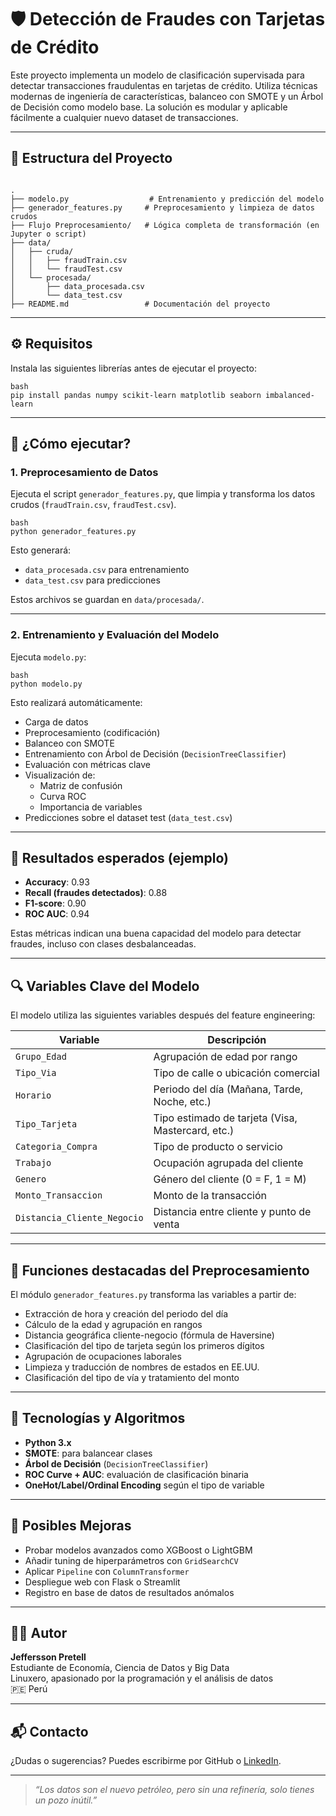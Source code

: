 <html><head></head><body><h1>🛡️ Detección de Fraudes con Tarjetas de Crédito</h1>

<p>Este proyecto implementa un modelo de clasificación supervisada para detectar transacciones fraudulentas en tarjetas de crédito. Utiliza técnicas modernas de ingeniería de características, balanceo con SMOTE y un Árbol de Decisión como modelo base. La solución es modular y aplicable fácilmente a cualquier nuevo dataset de transacciones.</p>

<hr>

<h2>📂 Estructura del Proyecto</h2>

<p><code>
.
├── modelo.py                  # Entrenamiento y predicción del modelo
├── generador_features.py     # Preprocesamiento y limpieza de datos crudos
├── Flujo Preprocesamiento/   # Lógica completa de transformación (en Jupyter o script)
├── data/
│   ├── cruda/
│   │   ├── fraudTrain.csv
│   │   └── fraudTest.csv
│   └── procesada/
│       ├── data_procesada.csv
│       └── data_test.csv
├── README.md                 # Documentación del proyecto
</code></p>

<hr>

<h2>⚙️ Requisitos</h2>

<p>Instala las siguientes librerías antes de ejecutar el proyecto:</p>

<p><code>bash
pip install pandas numpy scikit-learn matplotlib seaborn imbalanced-learn
</code></p>

<hr>

<h2>🚀 ¿Cómo ejecutar?</h2>

<h3>1. Preprocesamiento de Datos</h3>

<p>Ejecuta el script <code>generador_features.py</code>, que limpia y transforma los datos crudos (<code>fraudTrain.csv</code>, <code>fraudTest.csv</code>).</p>

<p><code>bash
python generador_features.py
</code></p>

<p>Esto generará:</p>

<ul>
<li><code>data_procesada.csv</code> para entrenamiento</li>
<li><code>data_test.csv</code> para predicciones</li>
</ul>

<p>Estos archivos se guardan en <code>data/procesada/</code>.</p>

<hr>

<h3>2. Entrenamiento y Evaluación del Modelo</h3>

<p>Ejecuta <code>modelo.py</code>:</p>

<p><code>bash
python modelo.py
</code></p>

<p>Esto realizará automáticamente:</p>

<ul>
<li>Carga de datos</li>
<li>Preprocesamiento (codificación)</li>
<li>Balanceo con SMOTE</li>
<li>Entrenamiento con Árbol de Decisión (<code>DecisionTreeClassifier</code>)</li>
<li>Evaluación con métricas clave</li>
<li>Visualización de:
<ul>
<li>Matriz de confusión</li>
<li>Curva ROC</li>
<li>Importancia de variables</li>
</ul></li>
<li>Predicciones sobre el dataset test (<code>data_test.csv</code>)</li>
</ul>

<hr>

<h2>🧪 Resultados esperados (ejemplo)</h2>

<ul>
<li><strong>Accuracy</strong>: 0.93  </li>
<li><strong>Recall (fraudes detectados)</strong>: 0.88  </li>
<li><strong>F1-score</strong>: 0.90  </li>
<li><strong>ROC AUC</strong>: 0.94  </li>
</ul>

<p>Estas métricas indican una buena capacidad del modelo para detectar fraudes, incluso con clases desbalanceadas.</p>

<hr>

<h2>🔍 Variables Clave del Modelo</h2>

<p>El modelo utiliza las siguientes variables después del feature engineering:</p>

| Variable                    | Descripción                                          |
|-----------------------------|------------------------------------------------------|
| `Grupo_Edad`                | Agrupación de edad por rango                         |
| `Tipo_Via`                  | Tipo de calle o ubicación comercial                  |
| `Horario`                   | Periodo del día (Mañana, Tarde, Noche, etc.)        |
| `Tipo_Tarjeta`              | Tipo estimado de tarjeta (Visa, Mastercard, etc.)   |
| `Categoria_Compra`          | Tipo de producto o servicio                          |
| `Trabajo`                   | Ocupación agrupada del cliente                       |
| `Genero`                    | Género del cliente (0 = F, 1 = M)                    |
| `Monto_Transaccion`         | Monto de la transacción                              |
| `Distancia_Cliente_Negocio`| Distancia entre cliente y punto de venta             |

<hr>

<h2>🔁 Funciones destacadas del Preprocesamiento</h2>

<p>El módulo <code>generador_features.py</code> transforma las variables a partir de:</p>

<ul>
<li>Extracción de hora y creación del periodo del día</li>
<li>Cálculo de la edad y agrupación en rangos</li>
<li>Distancia geográfica cliente-negocio (fórmula de Haversine)</li>
<li>Clasificación del tipo de tarjeta según los primeros dígitos</li>
<li>Agrupación de ocupaciones laborales</li>
<li>Limpieza y traducción de nombres de estados en EE.UU.</li>
<li>Clasificación del tipo de vía y tratamiento del monto</li>
</ul>

<hr>

<h2>🧩 Tecnologías y Algoritmos</h2>

<ul>
<li><strong>Python 3.x</strong></li>
<li><strong>SMOTE</strong>: para balancear clases</li>
<li><strong>Árbol de Decisión</strong> (<code>DecisionTreeClassifier</code>)</li>
<li><strong>ROC Curve + AUC</strong>: evaluación de clasificación binaria</li>
<li><strong>OneHot/Label/Ordinal Encoding</strong> según el tipo de variable</li>
</ul>

<hr>

<h2>📌 Posibles Mejoras</h2>

<ul>
<li>Probar modelos avanzados como XGBoost o LightGBM</li>
<li>Añadir tuning de hiperparámetros con <code>GridSearchCV</code></li>
<li>Aplicar <code>Pipeline</code> con <code>ColumnTransformer</code></li>
<li>Despliegue web con Flask o Streamlit</li>
<li>Registro en base de datos de resultados anómalos</li>
</ul>

<hr>

<h2>👨&zwj;💻 Autor</h2>

<p><strong>Jeffersson Pretell</strong><br>
Estudiante de Economía, Ciencia de Datos y Big Data<br>
Linuxero, apasionado por la programación y el análisis de datos<br>
🇵🇪 Perú</p>

<hr>

<h2>📬 Contacto</h2>

<p>¿Dudas o sugerencias? Puedes escribirme por GitHub o <a href="https://www.linkedin.com/in/">LinkedIn</a>.</p>

<hr>

<blockquote>
  <p><em>“Los datos son el nuevo petróleo, pero sin una refinería, solo tienes un pozo inútil.”</em></p>
</blockquote>
</body></html>
